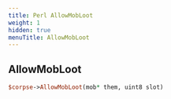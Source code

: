 ```yaml
---
title: Perl AllowMobLoot
weight: 1
hidden: true
menuTitle: AllowMobLoot
---
```

## AllowMobLoot
```perl
$corpse->AllowMobLoot(mob* them, uint8 slot)
```
